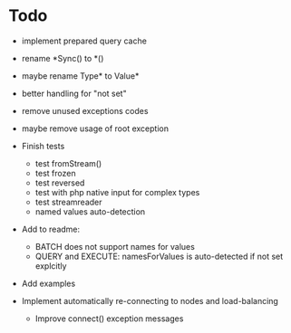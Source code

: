 Todo
=====

* implement prepared query cache
* rename *Sync() to *()
* maybe rename Type\* to Value\*
  
* better handling for "not set"

* remove unused exceptions codes
* maybe remove usage of root exception 

* Finish tests
  * test fromStream()
  * test frozen
  * test reversed
  * test with php native input for complex types
  * test streamreader
  * named values auto-detection

* Add to readme: 
  * BATCH does not support names for values
  * QUERY and EXECUTE: namesForValues is auto-detected if not set explcitly
  
* Add examples

* Implement automatically re-connecting to nodes and load-balancing
  * Improve connect() exception messages
